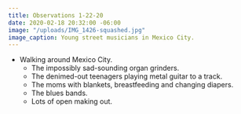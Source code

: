 ```yaml
---
title: Observations 1-22-20
date: 2020-02-18 20:32:00 -06:00
image: "/uploads/IMG_1426-squashed.jpg"
image_caption: Young street musicians in Mexico City.
---
```


- Walking around Mexico City.
	- The impossibly sad-sounding organ grinders.
	- The denimed-out teenagers playing metal guitar to a track.
	- The moms with blankets, breastfeeding and changing diapers.
	- The blues bands.
	- Lots of open making out.